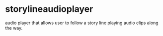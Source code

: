 # storylineaudioplayer
audio player that allows user to follow a story line playing audio clips along the way.
